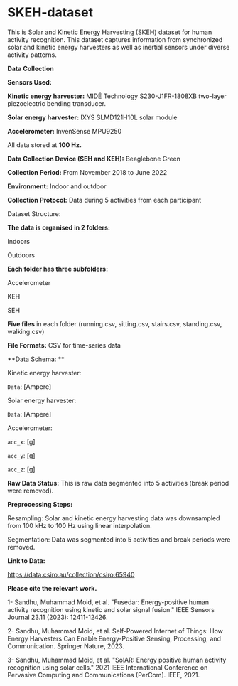 # SKEH-dataset
This is Solar and Kinetic Energy Harvesting (SKEH) dataset for human activity recognition. This dataset captures information from synchronized solar and kinetic energy harvesters as well as inertial sensors under diverse activity patterns.

**Data Collection**

**Sensors Used:**

**Kinetic energy harvester:** MIDÉ Technology S230-J1FR-1808XB two-layer piezoelectric bending transducer.

**Solar energy harvester:** IXYS SLMD121H10L solar module

**Accelerometer:** InvenSense MPU9250



All data stored at **100 Hz.**

**Data Collection Device (SEH and KEH):** Beaglebone Green

**Collection Period:** From November 2018 to June 2022

**Environment:** Indoor and outdoor

**Collection Protocol:** Data during 5 activities from each participant 



Dataset Structure:

**The data is organised in 2 folders:**

Indoors

Outdoors

**Each folder has three subfolders:**

Accelerometer

KEH

SEH

**Five files** in each folder (running.csv, sitting.csv, stairs.csv, standing.csv, walking.csv)

**File Formats:** CSV for time-series data

**Data Schema: **

Kinetic energy harvester:

`Data`: [Ampere]

Solar energy harvester:

`Data`: [Ampere]

Accelerometer:

`acc_x`: [g]

`acc_y`: [g]

`acc_z`: [g]


**Raw Data Status:** This is raw data segmented into 5 activities (break period were removed).

**Preprocessing Steps:**

Resampling: Solar and kinetic energy harvesting data was downsampled from 100 kHz to 100 Hz using linear interpolation.

Segmentation: Data was segmented into 5 activities and break periods were removed.


**Link to Data:**

https://data.csiro.au/collection/csiro:65940



**Please cite the relevant work.**

1- Sandhu, Muhammad Moid, et al. "Fusedar: Energy-positive human activity recognition using kinetic and solar signal fusion." IEEE Sensors Journal 23.11 (2023): 12411-12426.

2- Sandhu, Muhammad Moid, et al. Self-Powered Internet of Things: How Energy Harvesters Can Enable Energy-Positive Sensing, Processing, and Communication. Springer Nature, 2023.

3- Sandhu, Muhammad Moid, et al. "SolAR: Energy positive human activity recognition using solar cells." 2021 IEEE International Conference on Pervasive Computing and Communications (PerCom). IEEE, 2021.



